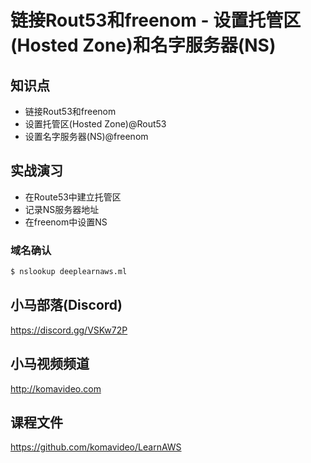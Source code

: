 链接Rout53和freenom - 设置托管区(Hosted Zone)和名字服务器(NS)
=========================================================

## 知识点

* 链接Rout53和freenom
* 设置托管区(Hosted Zone)@Rout53
* 设置名字服务器(NS)@freenom

## 实战演习

+ 在Route53中建立托管区
+ 记录NS服务器地址
+ 在freenom中设置NS

### 域名确认

```bash
$ nslookup deeplearnaws.ml
```

## 小马部落(Discord)

https://discord.gg/VSKw72P

## 小马视频频道

http://komavideo.com

## 课程文件

https://github.com/komavideo/LearnAWS
